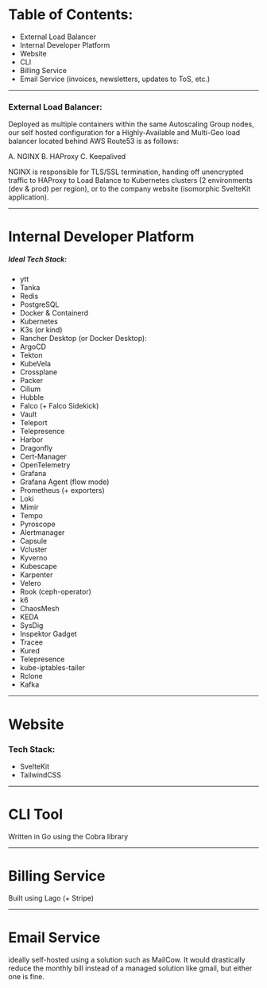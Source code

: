 
# Table of Contents:

- External Load Balancer
- Internal Developer Platform
- Website
- CLI
- Billing Service
- Email Service (invoices, newsletters, updates to ToS, etc.)

---
### External Load Balancer:

Deployed as multiple containers within the same Autoscaling Group nodes, our self hosted configuration for a Highly-Available and Multi-Geo load balancer located behind AWS Route53 is as follows:

A. NGINX
B. HAProxy
C. Keepalived

NGINX is responsible for TLS/SSL termination, handing off unencrypted traffic to HAProxy to Load Balance to Kubernetes clusters (2 environments (dev & prod) per region), or to the company website (isomorphic SvelteKit application).

---
# Internal Developer Platform

##### Ideal Tech Stack:
- ytt
- Tanka
- Redis
- PostgreSQL
- Docker & Containerd
- Kubernetes
- K3s (or kind)
- Rancher Desktop (or Docker Desktop):
- ArgoCD
- Tekton
- KubeVela
- Crossplane
- Packer
- Cilium
- Hubble
- Falco (+ Falco Sidekick)
- Vault
- Teleport
- Telepresence
- Harbor
- Dragonfly
- Cert-Manager
- OpenTelemetry
- Grafana
- Grafana Agent (flow mode)
- Prometheus (+ exporters)
- Loki
- Mimir
- Tempo
- Pyroscope
- Alertmanager
- Capsule
- Vcluster
- Kyverno
- Kubescape
- Karpenter
- Velero
- Rook (ceph-operator)
- k6
- ChaosMesh
- KEDA
- SysDig
- Inspektor Gadget
- Tracee
- Kured
- Telepresence
- kube-iptables-tailer
- Rclone
- Kafka


---

# Website

### Tech Stack:
- SvelteKit
- TailwindCSS

---

# CLI Tool

Written in Go using the Cobra library


--- 

# Billing Service

Built using Lago (+ Stripe)

---

# Email Service

ideally self-hosted using a solution such as MailCow. It would drastically reduce the monthly bill instead of a managed solution like gmail, but either one is fine.